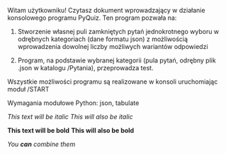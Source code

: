 Witam użytkowniku!
Czytasz dokument wprowadzający w działanie konsolowego programu PyQuiz.
Ten program pozwała na:
  1. Stworzenie własnej puli zamkniętych pytań jednokrotnego wyboru w odrębnych kategoriach (dane formatu json)
z możliwością wprowadzenia dowolnej liczby możliwych wariantów odpowiedzi

  2. Program, na podstawie wybranej kategorii (pula pytań, odrębny plik .json w katalogu /Pytania), przeprowadza test.

Wszystkie możliwości programu są realizowane w konsoli uruchomiając moduł /START

Wymagania modułowe Python:
json, tabulate


*This text will be italic*
_This will also be italic_

**This text will be bold**
__This will also be bold__

_You **can** combine them_
